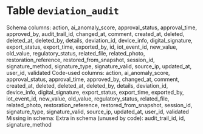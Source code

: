 ﻿# Table `deviation_audit`
Schema columns: action, ai_anomaly_score, approval_status, approval_time, approved_by, audit_trail_id, changed_at, comment, created_at, deleted, deleted_at, deleted_by, details, deviation_id, device_info, digital_signature, export_status, export_time, exported_by, id, iot_event_id, new_value, old_value, regulatory_status, related_file, related_photo, restoration_reference, restored_from_snapshot, session_id, signature_method, signature_type, signature_valid, source_ip, updated_at, user_id, validated
Code-used columns: action, ai_anomaly_score, approval_status, approval_time, approved_by, changed_at, comment, created_at, deleted, deleted_at, deleted_by, details, deviation_id, device_info, digital_signature, export_status, export_time, exported_by, iot_event_id, new_value, old_value, regulatory_status, related_file, related_photo, restoration_reference, restored_from_snapshot, session_id, signature_type, signature_valid, source_ip, updated_at, user_id, validated
Missing in schema: 
Extra in schema (unused by code): audit_trail_id, id, signature_method
